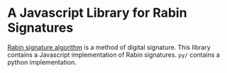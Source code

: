 # A Javascript Library for Rabin Signatures
[Rabin signature algorithm](https://en.wikipedia.org/wiki/Rabin_signature_algorithm) is a method of digital signature. This library contains a Javascript implementation of Rabin signatures. `py/` contains a python implementation.
